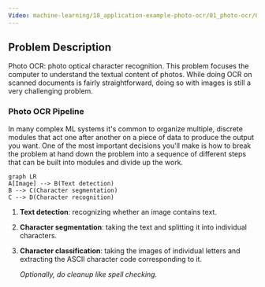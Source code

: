 ```yaml
---
Video: machine-learning/18_application-example-photo-ocr/01_photo-ocr/01_problem-description-and-pipeline.mp4
---
```


## Problem Description

Photo OCR: photo optical character recognition.  This problem focuses the computer to understand the textual content of photos.  While doing OCR on scanned documents is fairly straightforward, doing so with images is still a very challenging problem.

### Photo OCR Pipeline

In many complex ML systems it's common to organize multiple, discrete modules that act one after another on a piece of data to produce the output you want.  One of the most important decisions you'll make is how to break the problem at hand down the problem into a sequence of different steps that can be built into modules and divide up the work.

```mermaid
graph LR
A[Image] --> B(Text detection)
B --> C(Character segmentation)
C --> D(Character recognition)

```

1. **Text detection**: recognizing whether an image contains text.

2. **Character segmentation**: taking the text and splitting it into individual characters.

3. **Character classification**: taking the images of individual letters and extracting the ASCII character code corresponding to it.

   *Optionally, do cleanup like spell checking.*
